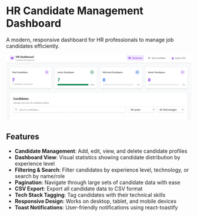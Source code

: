 # HR Candidate Management Dashboard

A modern, responsive dashboard for HR professionals to manage job candidates efficiently.

![HR Dashboard Screenshot](./src/assets/dashboard.png)

## Features

- **Candidate Management**: Add, edit, view, and delete candidate profiles
- **Dashboard View**: Visual statistics showing candidate distribution by experience level
- **Filtering & Search**: Filter candidates by experience level, technology, or search by name/role
- **Pagination**: Navigate through large sets of candidate data with ease
- **CSV Export**: Export all candidate data to CSV format
- **Tech Stack Tagging**: Tag candidates with their technical skills
- **Responsive Design**: Works on desktop, tablet, and mobile devices
- **Toast Notifications**: User-friendly notifications using react-toastify


